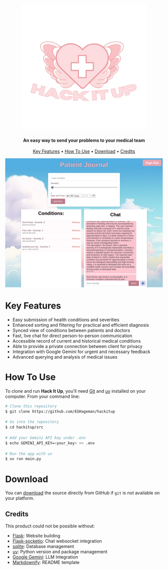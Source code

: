 <h1 align="center">
  <br>
  <img src="./assets/logo.png" alt="Logo" height="400">
  <br>
</h1>

<h4 align="center">An easy way to send your problems to your medical team</h4>

<p align="center">
  <a href="#key-features">Key Features</a> •
  <a href="#how-to-use">How To Use</a> •
  <a href="#download">Download</a> •
  <a href="#credits">Credits</a>
</p>

![screenshot](./assets/screenshot.png)

# Key Features

- Easy submission of health conditions and severities
- Enhanced sorting and filtering for practical and efficient diagnosis
- Synced view of conditions between patients and doctors
- Fast, live chat for direct person-to-person communication
- Accessible record of current and historical medical conditions
- Able to provide a private connection between client for privacy
- Integration with Google Gemini for urgent and necessary feedback
- Advanced querying and analysis of medical issues

# How To Use

To clone and run **Hack It Up**, you'll need [Git](https://git-scm.com) and [uv](https://docs.astral.sh/uv/) installed on your computer. From your command line:

``` bash
# Clone this repository
$ git clone https://github.com/EGHageman/hackitup

# Go into the repository
$ cd hackitup/src

# Add your Gemini API key under .env
$ echo GEMINI_API_KEY=<your_key> >> .env

# Run the app with uv
$ uv run main.py
```

# Download

You can [download](https://github.com/EGHageman/hackitup/archive/refs/heads/main.zip) the source directly from GitHub if `git` is not available on your platform.

## Credits

This product could not be possible without:

- [Flask](http://electron.atom.io/): Website building
- [Flask-socketio](https://flask-socketio.readthedocs.io/en/latest/): Chat websocket integration
- [sqlite](https://www.sqlite.org/index.html): Database management
- [uv](https://docs.astral.sh/uv/): Python version and package management
- [Google Gemini](https://gemini.google.com/): LLM Integration
- [Markdownify](https://github.com/amitmerchant1990/electron-markdownify#readme): README template
